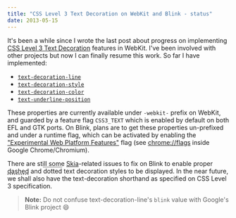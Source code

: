 ```yaml
---
title: "CSS Level 3 Text Decoration on WebKit and Blink - status"
date: 2013-05-15
---
```


It's been a while since I wrote the last post about progress on implementing [CSS Level 3 Text Decoration](http://www.w3.org/TR/css-text-decor-3/) features in WebKit. I've been involved with other projects but now I can finally resume this work. So far I have implemented:

- [`text-decoration-line`](http://www.w3.org/TR/css-text-decor-3/#text-decoration-line-property)
- [`text-decoration-style`](http://www.w3.org/TR/css-text-decor-3/#text-decoration-style)
- [`text-decoration-color`](http://www.w3.org/TR/css-text-decor-3/#text-decoration-color)
- [`text-underline-position`](http://www.w3.org/TR/css-text-decor-3/#text-underline-position)

These properties are currently available under `-webkit-` prefix on WebKit, and guarded by a feature flag `CSS3_TEXT` which is enabled by default on both EFL and GTK ports. On Blink, plans are to get these properties un-prefixed and under a runtime flag, which can be activated by enabling the ["Experimental Web Platform Features"](http://src.chromium.org/viewvc/chrome?view=revision&revision=210820) flag (see [chrome://flags](chrome://flags/#enable-experimental-web-platform-features) inside Google Chrome/Chromium).

There are still some [Skia](https://skia.org/)-related issues to fix on Blink to enable proper <span style="text-decoration: underline dashed;">dashed</span> and <span style="text-decoration: overline dotted">dotted</span> text decoration styles to be displayed. In the near future, we shall also have the text-decoration shorthand as specified on CSS Level 3 specification.

> **Note:** Do not confuse text-decoration-line's `blink` value with Google's Blink project :smile: